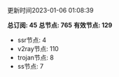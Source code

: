 更新时间2023-01-06 01:08:39

**总订阅: 45**
**总节点: 765**
**有效节点: 129**
- ssr节点: 4
- v2ray节点: 110
- trojan节点: 8
- ss节点: 7
